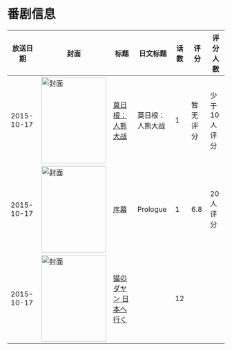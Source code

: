 # 番剧信息

|放送日期|封面|标题|日文标题|话数|评分|评分人数|
|---|---|---|---|---|---|---|
|2015-10-17|<img src="//lain.bgm.tv/pic/cover/c/2d/f1/148385_mnJeb.jpg" alt="封面" style="width:150px;height:200px;object-fit:cover;">|[莫日根：人熊大战](https://bangumi.tv/subject/148385)|莫日根：人熊大战|1|暂无评分|少于10人评分|
|2015-10-17|<img src="//lain.bgm.tv/pic/cover/c/cb/15/170779_k28P1.jpg" alt="封面" style="width:150px;height:200px;object-fit:cover;">|[序幕](https://bangumi.tv/subject/170779)|Prologue|1|6.8|20人评分|
|2015-10-17|<img src="//lain.bgm.tv/pic/cover/c/cd/fe/258329_k5dt8.jpg" alt="封面" style="width:150px;height:200px;object-fit:cover;">|[猫のダヤン 日本へ行く](https://bangumi.tv/subject/258329)||12|||
